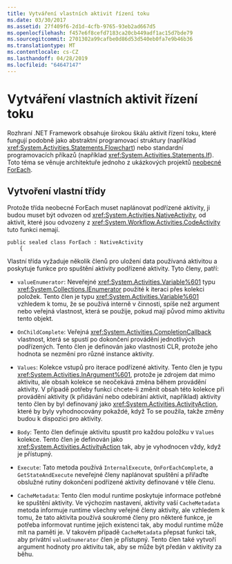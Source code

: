 ```yaml
---
title: Vytváření vlastních aktivit řízení toku
ms.date: 03/30/2017
ms.assetid: 27f409f6-2d1d-4cfb-9765-93eb2ad667d5
ms.openlocfilehash: f457e6f8cefd7183ca20cb449adf1ac15d7bde79
ms.sourcegitcommit: 2701302a99cafbe0d86d53d540eb0fa7e9b46b36
ms.translationtype: MT
ms.contentlocale: cs-CZ
ms.lasthandoff: 04/28/2019
ms.locfileid: "64647147"
---
```

# <a name="creating-custom-flow-control-activities"></a>Vytváření vlastních aktivit řízení toku
Rozhraní .NET Framework obsahuje širokou škálu aktivit řízení toku, které fungují podobně jako abstraktní programovací struktury (například <xref:System.Activities.Statements.Flowchart>) nebo standardní programovacích příkazů (například <xref:System.Activities.Statements.If>). Toto téma se věnuje architektuře jednoho z ukázkových projektů [neobecné ForEach](./samples/non-generic-foreach.md).  
  
## <a name="creating-the-custom-class"></a>Vytvoření vlastní třídy  
 Protože třída neobecné ForEach muset naplánovat podřízené aktivity, ji budou muset být odvozen od <xref:System.Activities.NativeActivity>, od aktivit, které jsou odvozeny z <xref:System.Workflow.Activities.CodeActivity> tuto funkci nemají.  
  
```  
public sealed class ForEach : NativeActivity  
    {  
```  
  
 Vlastní třída vyžaduje několik členů pro uložení data používaná aktivitou a poskytuje funkce pro spuštění aktivity podřízené aktivity. Tyto členy, patří:  
  
- `valueEnumerator`: Neveřejné <xref:System.Activities.Variable%601> typu <xref:System.Collections.IEnumerator> použité k iteraci přes kolekci položek. Tento člen je typu <xref:System.Activities.Variable%601> vzhledem k tomu, že se používá interně v činnosti, spíše než argument nebo veřejná vlastnost, která se použije, pokud mají původ mimo aktivitu tento objekt.  
  
- `OnChildComplete`: Veřejná <xref:System.Activities.CompletionCallback> vlastnost, která se spustí po dokončení provádění jednotlivých podřízených. Tento člen je definován jako vlastnosti CLR, protože jeho hodnota se nezmění pro různé instance aktivity.  
  
- `Values`: Kolekce vstupů pro iterace podřízené aktivity. Tento člen je typu <xref:System.Activities.InArgument%601>, protože je zdrojem dat mimo aktivitu, ale obsah kolekce se neočekává změna během provádění aktivity. V případě potřeby funkci chcete-li změnit obsah této kolekce při provádění aktivity (k přidávání nebo odebírání aktivit, například) aktivity tento člen by byl definovaný jako <xref:System.Activities.ActivityAction>, které by byly vyhodnocovány pokaždé, když To se použila, takže změny budou k dispozici pro aktivity.  
  
- `Body`: Tento člen definuje aktivitu spustit pro každou položku v `Values` kolekce. Tento člen je definován jako <xref:System.Activities.ActivityAction> tak, aby je vyhodnocen vždy, když je přístupný.  
  
- `Execute`: Tato metoda používá `InternalExecute`, `OnForEachComplete`, a `GetStateAndExecute` neveřejné členy naplánovat spuštění a přiřaďte obslužné rutiny dokončení podřízené aktivity definované v těle členu.  
  
- `CacheMetadata`: Tento člen modul runtime poskytuje informace potřebné ke spuštění aktivity. Ve výchozím nastavení, aktivity vaší `CacheMetadata` metoda informuje runtime všechny veřejné členy aktivity, ale vzhledem k tomu, že tato aktivita používá soukromé členy pro některé funkce, je potřeba informovat runtime jejich existenci tak, aby modul runtime může mít na paměti je. V takovém případě `CacheMetadata` přepsat funkci tak, aby privátní `valueEnumerator` člen je přístupný. Tento člen také vytvoří argument hodnoty pro aktivitu tak, aby se může být předán v aktivity za běhu.
